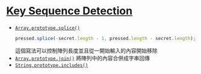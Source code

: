 # [Key Sequence Detection](https://ykichi.github.io/JavaScript30---YKichi/12%20-%20Key%20Sequence%20Detection/)
+ [`Array.prototype.splice()`](https://developer.mozilla.org/zh-TW/docs/Web/JavaScript/Reference/Global_Objects/Array/splice)  
    ```js
    pressed.splice(-secret.length - 1, pressed.length - secret.length);
    ```
    這個寫法可以控制陣列長度並且從一開始輸入的內容開始移除
+ [`Array.prototype.join()`](https://developer.mozilla.org/zh-TW/docs/Web/JavaScript/Reference/Global_Objects/Array/join) 將陣列中的內容合併成字串回傳
+ [`String.prototype.includes()`](https://developer.mozilla.org/zh-TW/docs/Web/JavaScript/Reference/Global_Objects/String/includes)